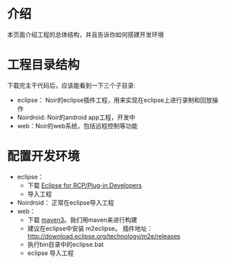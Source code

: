 # 介绍 #

本页面介绍工程的总体结构，并且告诉你如何搭建开发环境

# 工程目录结构 #

下载完主干代码后，应该能看到一下三个子目录:
  * eclipse： Noir的eclipse插件工程，用来实现在eclipse上进行录制和回放操作
  * Noirdroid: Noir的android app工程，开发中
  * web：Noir的web系统，包括远程控制等功能

# 配置开发环境 #
  * eclipse：
    * 下载 [Eclipse for RCP/Plug-in Developers](http://www.eclipse.org/downloads/packages/eclipse-rcpplug-developers/galileosr2)
    * 导入工程
  * Noirdroid： 正常在eclipse导入工程
  * web：
    * 下载 [maven3](http://www.apache.org/dyn/closer.cgi?path=/maven/binaries/apache-maven-3.0.4-bin.zip)。我们用maven来进行构建
    * 建议在eclipse中安装 m2eclipse。 插件地址：http://download.eclipse.org/technology/m2e/releases
    * 执行bin目录中的eclipse.bat
    * eclipse 导入工程
